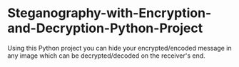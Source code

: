 # Steganography-with-Encryption-and-Decryption-Python-Project
Using this Python project you can hide your encrypted/encoded message in any image which can be decrypted/decoded on the receiver's end.
